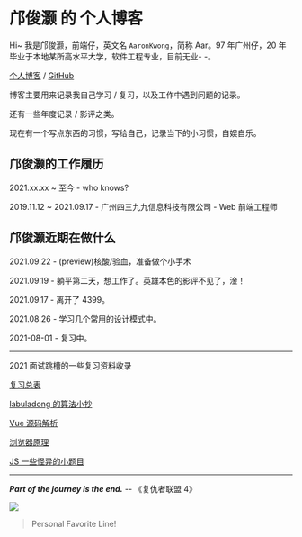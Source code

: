 # 邝俊灏 的 个人博客

Hi~ 我是邝俊灏，前端仔，英文名 `AaronKwong`，简称 Aar。97 年广州仔，20 年毕业于本地某所高水平大学，软件工程专业，目前无业- -。

[个人博客](aaronkwong.cn) / [GitHub](https://github.com/AaronKwong929)

博客主要用来记录我自己学习 / 复习，以及工作中遇到问题的记录。

还有一些年度记录 / 影评之类。

现在有一个写点东西的习惯，写给自己，记录当下的小习惯，自娱自乐。

## 邝俊灏的工作履历

2021.xx.xx ~ 至今 - who knows?

2019.11.12 ~ 2021.09.17 - 广州四三九九信息科技有限公司 - Web 前端工程师

## 邝俊灏近期在做什么

2021.09.22 - (preview)核酸/验血，准备做个小手术

2021.09.19 - 躺平第二天，想工作了。英雄本色的影评不见了，淦！

2021.09.17 - 离开了 4399。

2021.08.26 - 学习几个常用的设计模式中。

2021-08-01 - 复习中。

---

2021 面试跳槽的一些复习资料收录

[复习总表](https://bytedance.feishu.cn/base/app8Ok6k9qafpMkgyRbfgxeEnet?table=tblEnSV2PNAajtWE&view=vewJHSwJVd)

[labuladong 的算法小抄](https://labuladong.gitbook.io/algo/)

[Vue 源码解析](https://book.penblog.cn/)

[浏览器原理](https://blog.poetries.top/browser-working-principle/guide/part1/lesson01.html)

[JS 一些怪异的小题目](https://jsisweird.com/)

---

**_Part of the journey is the end._** -- 《复仇者联盟 4》

![](https://cdn.jsdelivr.net/gh/aaronkwong929/pictures/20210919164809.png)

> Personal Favorite Line!
